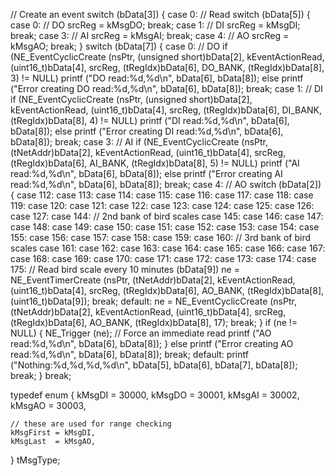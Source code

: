 // Create an event
									switch (bData[3]) {
										case 0:	// Read
											switch (bData[5]) {
												case 0:	// DO
													srcReg = kMsgDO;
													break;
												case 1:	// DI
													srcReg = kMsgDI;
													break;
												case 3:	// AI
													srcReg = kMsgAI;
													break;
												case 4:	// AO
													srcReg = kMsgAO;
													break;
											}
											switch (bData[7]) {
												case 0:	// DO
													if (NE_EventCyclicCreate (nsPtr, (unsigned short)bData[2], kEventActionRead, (uint16_t)bData[4],
														srcReg, (tRegIdx)bData[6],
														DO_BANK, (tRegIdx)bData[8],
														3) != NULL)
														printf ("DO read:%d,%d\n", bData[6], bData[8]);
													else
														printf ("Error creating DO read:%d,%d\n", bData[6], bData[8]);
													break;
												case 1:	// DI
													if (NE_EventCyclicCreate (nsPtr, (unsigned short)bData[2], kEventActionRead, (uint16_t)bData[4],
														srcReg, (tRegIdx)bData[6],
														DI_BANK, (tRegIdx)bData[8],
														4) != NULL)
														printf ("DI read:%d,%d\n", bData[6], bData[8]);
													else
														printf ("Error creating DI read:%d,%d\n", bData[6], bData[8]);
													break;
												case 3:	// AI
													if (NE_EventCyclicCreate (nsPtr, (tNetAddr)bData[2], kEventActionRead, (uint16_t)bData[4],
														srcReg, (tRegIdx)bData[6],
														AI_BANK, (tRegIdx)bData[8],
														5) != NULL)
														printf ("AI read:%d,%d\n", bData[6], bData[8]);
													else
														printf ("Error creating AI read:%d,%d\n", bData[6], bData[8]);
													break;
												case 4:	// AO
													switch (bData[2]) {
														case 112:
														case 113:
														case 114:
														case 115:
														case 116:
														case 117:
														case 118:
														case 119:
														case 120:
														case 121:
														case 122:
														case 123:
														case 124:
														case 125:
														case 126:
														case 127:
														case 144:	// 2nd bank of bird scales
														case 145:
														case 146:
														case 147:
														case 148:
														case 149:
														case 150:
														case 151:
														case 152:
														case 153:
														case 154:
														case 155:
														case 156:
														case 157:
														case 158:
														case 159:
														case 160:	// 3rd bank of bird scales
														case 161:
														case 162:
														case 163:
														case 164:
														case 165:
														case 166:
														case 167:
														case 168:
														case 169:
														case 170:
														case 171:
														case 172:
														case 173:
														case 174:
														case 175:
															// Read bird scale every 10 minutes (bData[9])
															ne = NE_EventTimerCreate (nsPtr, (tNetAddr)bData[2], kEventActionRead, (uint16_t)bData[4],
																srcReg, (tRegIdx)bData[6],
																AO_BANK, (tRegIdx)bData[8],
																(uint16_t)bData[9]);
															break;
														default:
															ne = NE_EventCyclicCreate (nsPtr, (tNetAddr)bData[2], kEventActionRead, (uint16_t)bData[4],
																srcReg, (tRegIdx)bData[6],
																AO_BANK, (tRegIdx)bData[8],
																17);
															break;
													}
													if (ne != NULL) {
														NE_Trigger (ne);	// Force an immediate read
														printf ("AO read:%d,%d\n", bData[6], bData[8]);
													}
													else
														printf ("Error creating AO read:%d,%d\n", bData[6], bData[8]);
													break;
												default:
													printf ("Nothing:%d,%d,%d,%d\n", bData[5], bData[6], bData[7], bData[8]);
													break;
											}
											break;




typedef enum
{
	kMsgDI = 30000,
	kMsgDO = 30001,
	kMsgAI = 30002,
	kMsgAO = 30003,

	// these are used for range checking
	kMsgFirst = kMsgDI,
	kMsgLast  = kMsgAO,
} tMsgType;